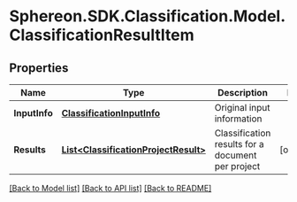 # Sphereon.SDK.Classification.Model.ClassificationResultItem
## Properties

Name | Type | Description | Notes
------------ | ------------- | ------------- | -------------
**InputInfo** | [**ClassificationInputInfo**](ClassificationInputInfo.md) | Original input information | 
**Results** | [**List&lt;ClassificationProjectResult&gt;**](ClassificationProjectResult.md) | Classification results for a document per project | [optional] 

[[Back to Model list]](../README.md#documentation-for-models) [[Back to API list]](../README.md#documentation-for-api-endpoints) [[Back to README]](../README.md)

